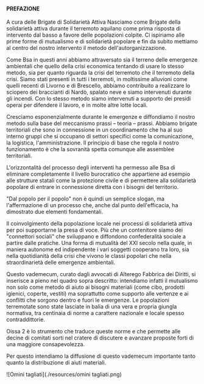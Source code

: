 #### PREFAZIONE
A cura delle Brigate di Solidarietà Attiva
Nasciamo come Brigate della solidarietà attiva durante il terremoto
aquilano come prima risposta di intervento dal basso a favore delle
popolazioni colpite.
Ci ispiriamo alle prime forme di mutualismo e di solidarietà popolare e
fin da subito mettiamo al centro del nostro intervento il metodo dell'autorganizzazione.

Come Bsa in questi anni abbiamo attraversato sia il terreno delle emergenze ambientali che quello della crisi economica tentando di usare lo
stesso metodo, sia per quanto riguarda la crisi del terremoto che il terremoto della crisi.
Siamo stati presenti in tutti i terremoti, in moltissime alluvioni come
quelli recenti di Livorno e di Brescello, abbiamo contribuito a realizzare
lo sciopero dei braccianti di Nardò, spalato neve e siamo intervenuti
durante gli incendi.
Con lo stesso metodo siamo intervenuti a supporto dei presidi operai
per difendere il lavoro, e in molte altre lotte locali.

Cresciamo esponenzialmente durante le emergenze e diffondiamo il nostro metodo sulla base del meccanismo prassi – teoria – prassi.
Abbiamo brigate territoriali che sono in connessione in un coordinamento che ha al suo interno gruppi che si occupano di settori specifici
come la comunicazione, la logistica, l'amministrazione.
Il principio di base che regola il nostro funzionamento è che la sovranità
spetta comunque alle assemblee territoriali.

L'orizzontalità del processo degli interventi ha permesso alle Bsa di eliminare completamente il livello burocratico che appartiene ad esempio alle strutture statali come la protezione civile e di permettere alla
solidarietà popolare di entrare in connessione diretta con i bisogni del
territorio.

"Dal popolo per il popolo" non è quindi un semplice slogan, ma l'affermazione di un processo che, anche dal punto dell'efficacia, ha dimostrato due elementi fondamentali.


Il coinvolgimento della popolazione locale nei processi di solidarietà
attiva per poi supportarne la presa di voce.
Più che un contenitore siamo dei "connettori sociali" che sviluppano e
diffondono confederalità sociale a partire dalle pratiche.
Una forma di mutualità del XXI secolo nella quale, in maniera autonome ed indipendente i vari soggetti cooperano tra loro, sia nella quotidianità della crisi che vivono le classi popolari che nella straordinarietà
delle emergenze ambientali.

Questo vademecum, curato dagli avvocati di Alterego Fabbrica dei Diritti, si inserisce a pieno nel quadro sopra descritto: intendiamo infatti il
mutualismo non solo come metodo di aiuto ai bisogni materiali (come
cibo, prodotti igienici, coperte, vestiti) ma soprattutto come supporto
alle vertenze e ai conflitti che sorgono dentro e fuori le emergenze.
Le popolazioni terremotate sono state lasciate in balia di una vera e
propria giungla normativa, tra centinaia di norme a carattere nazionale
e locale spesso contraddittorie.

Oissa 2 è lo strumento che traduce queste norme e che permette alle
decine di comitati sorti nel cratere di discutere e avanzare proposte forti
di una maggiore consapevolezza.

Per questo intendiamo la diffusione di questo vademecum importante
tanto quanto la distribuzione di aiuti materiali.

![Omini tagliati](./resources/omini tagliati.png)